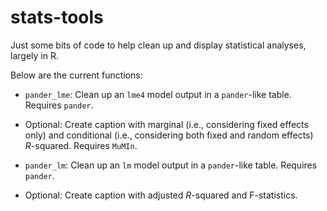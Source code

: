 # stats-tools
Just some bits of code to help clean up and display statistical analyses, largely in R.

Below are the current functions:
* `pander_lme`: Clean up an `lme4` model output in a `pander`-like table. Requires `pander`.
 + Optional: Create caption with marginal (i.e., considering fixed effects only) and conditional (i.e., considering both fixed and random effects) *R*-squared. Requires `MuMIn`.
* `pander_lm`: Clean up an `lm` model output in a `pander`-like table. Requires `pander`.
 + Optional: Create caption with adjusted *R*-squared and F-statistics.
